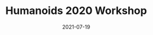 ---
title: Humanoids 2020 Workshop
summary: "Floating-base Robots in Manufacturing and Logistics Operations: Opportunities and Challenges"
date: "2021-07-19"

# Optional external URL for project (replaces project detail page).
external_link: https://www.iit.it/web/hrii/humanoids2020-workshop
image:
  caption:
  focal_point: Smart
---